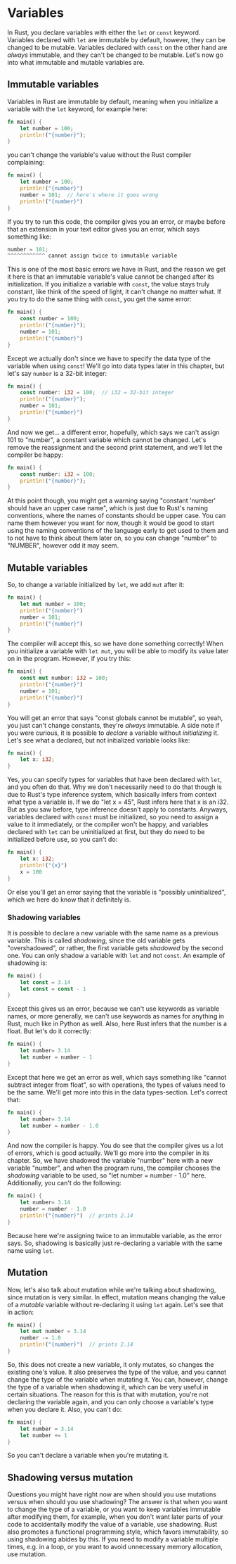 # Variables
In Rust, you declare variables with either the `let` or `const` keyword. Variables declared with `let` are immutable by default, however, they
can be changed to be mutable. Variables declared with `const` on the other hand are *always* immutable, and they can't be changed to be mutable.
Let's now go into what immutable and mutable variables are.

## Immutable variables

Variables in Rust are immutable by default, meaning when you initialize a variable with the `let` keyword, for example here:
```rust
fn main() {
    let number = 100;
    println!("{number}");
}
```
you can't change the variable's value without the Rust compiler complaining:
```rust
fn main() {
    let number = 100;
    println!("{number}")
    number = 101;  // here's where it goes wrong
    println!("{number}")
}
```
If you try to run this code, the compiler gives you an error, or maybe before that an extension in your text editor gives you an error, 
which says something like: 
```rust
number = 101;
^^^^^^^^^^^^ cannot assign twice to immutable variable
```
This is one of the most basic errors we have in Rust, and the reason we get it here is that an immutable variable's value cannot be changed 
after its initialization. If you initialize a variable with `const`, the value stays truly constant, like think of the speed of light, it can't change no matter what.
If you try to do the same thing with `const`, you get the same error:
```rust 
fn main() {
    const number = 100;
    println!("{number}");
    number = 101;
    println!("{number}")
}
```
Except we actually don't since we have to specify the data type of the variable when using `const`! We'll go into data types later in this chapter, but
let's say `number` is a 32-bit integer:
```rust 
fn main() {
    const number: i32 = 100;  // i32 = 32-bit integer
    println!("{number}");
    number = 101;
    println!("{number}")
}
```
And now we get... a different error, hopefully, which says we can't assign 101 to "number", a constant variable which cannot be changed. Let's remove
the reassignment and the second print statement, and we'll let the compiler be happy:
```rust 
fn main() {
    const number: i32 = 100;
    println!("{number}");
}
```
At this point though, you might get a warning saying "constant 'number' should have an upper case name", which is just due to Rust's naming conventions,
where the names of constants should be upper case. You can name them however you want for now, though it would be good to start using the naming conventions
of the language early to get used to them and to not have to think about them later on, so you can change "number" to "NUMBER", however odd it may seem.

## Mutable variables

So, to change a variable initialized by `let`, we add `mut` after it:
```rust
fn main() {
    let mut number = 100;
    println!("{number}")
    number = 101;
    println!("{number}")
}
```
The compiler will accept this, so we have done something correctly! When you initialize a variable with `let mut`, you will be able to modify its value later 
on in the program. However, if you try this:
```rust
fn main() {
    const mut number: i32 = 100;
    println!("{number}")
    number = 101;
    println!("{number}")
}
```
You will get an error that says "const globals cannot be mutable", so yeah, you just can't change constants, they're *always* immutable. A side note if you 
were curious, it is possible to *declare* a variable without *initializing* it. Let's see what a declared, but not 
initialized variable looks like:
```rust
fn main() {
    let x: i32; 
}
```
Yes, you can specify types for variables that have been declared with `let`, and you often do that. Why we don't necessarily need to do that though is due to
Rust's type inference system, which basically infers from context what type a variable is. If we do "let x = 45", Rust infers here that x is an i32.
But as you saw before, type inference doesn't apply to constants.  Anyways, variables declared with `const` must be initialized, so you need to 
assign a value to it immediately, or the compiler won't be happy, and variables declared with `let` can be uninitialized at first, but they do need to be
initialized before use, so you can't do:
```rust
fn main() {
    let x: i32; 
	println!("{x}")
	x = 100
}
```
Or else you'll get an error saying that the variable is "possibly uninitialized", which we here do know that it definitely is.	

### Shadowing variables

It is possible to declare a new variable with the same name as a previous variable. This is called *shadowing*, since the old variable gets "overshadowed", or 
rather, the first variable gets *shadowed* by the second one. You can only shadow a variable with `let` and not `const`. An example of shadowing is:
```rust
fn main() {
    let const = 3.14
	let const = const - 1
}
```
Except this gives us an error, because we can't use keywords as variable names, or more generally, we can't use keywords as names for anything in Rust,
much like in Python as well. Also, here Rust infers that the number is a float. But let's do it correctly:
```rust
fn main() {
    let number= 3.14
	let number = number - 1
}
```
Except that here we get an error as well, which says something like "cannot subtract integer from float", so with operations, the types of values
need to be the same. We'll get more into this in the data types-section. Let's correct that:
```rust
fn main() {
    let number= 3.14
	let number = number - 1.0
}
```
And now the compiler is happy. You do see that the compiler gives us a lot of errors, which is good actually. We'll go more into the compiler in its chapter.
So, we have shadowed the variable "number" here with a new variable "number", and when the program runs, the compiler chooses the *shadowing* variable
to be used, so "let number = number - 1.0" here. Additionally, you can't do the following:
```rust
fn main() {
    let number= 3.14
	number = number - 1.0
	println!("{number}")  // prints 2.14
}
```
Because here we're assigning twice to an immutable variable, as the error says. So, shadowing is basically just re-declaring a variable with the same name using `let`.

## Mutation

Now, let's also talk about mutation while we're talking about shadowing, since mutation is very similar. In effect, mutation means changing the value of a *mutable* variable
without re-declaring it using `let` again. Let's see that in action:
```rust
fn main() {
    let mut number = 3.14
	number -= 1.0
	println!("{number}")  // prints 2.14
}
```
So, this does not create a new variable, it only mutates, so changes the existing one's value. It also preserves the type of the value, and you cannot change the
type of the variable when mutating it. You can, however, change the type of a variable when shadowing it, which can be very useful in certain situations.
The reason for this is that with mutation, you're not declaring the variable again, and you can only choose a variable's type when you declare it. Also,
you can't do:
```rust
fn main() {
    let number = 3.14
	let number += 1
}
```
So you can't declare a variable when you're mutating it. 

## Shadowing versus mutation

Questions you might have right now are when should you use mutations versus when should you use shadowing? 
The answer is that when you want to change the type of a variable, or you want to keep variables immutable after modifying them, for example, when
you don't want later parts of your code to accidentally modify the value of a variable, use shadowing. Rust also promotes a functional programming style,
which favors immutability, so using shadowing abides by this.
If you need to modify a variable multiple times, e.g. in a loop, or you want to avoid unnecessary memory allocation, use mutation. 

